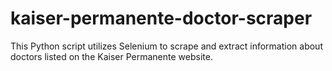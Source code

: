 # kaiser-permanente-doctor-scraper
 This Python script utilizes Selenium to scrape and extract information about doctors listed on the Kaiser Permanente website.
